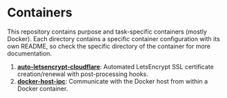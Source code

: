 # Containers

This repository contains purpose and task-specific containers (mostly Docker). Each directory contains a specific container configuration with its own README, so check the specific directory of the container for more documentation.

1. [**auto-letsencrypt-cloudflare**](./auto-letsencrypt-cloudflare): Automated LetsEncrypt SSL certificate creation/renewal with post-processing hooks.
2. **[docker-host-ipc](./docker-host-ipc)**: Communicate with the Docker host from within a Docker container.
